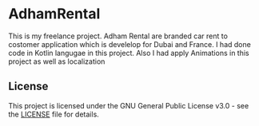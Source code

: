 # AdhamRental
This is my freelance project. Adham Rental are branded car rent to costomer application which is develelop for Dubai and France.
I had done code in Kotlin langugae in this project. Also I had apply Animations in this project as well as localization


## License

This project is licensed under the GNU General Public License v3.0 - see the [LICENSE](LICENSE) file for details.
